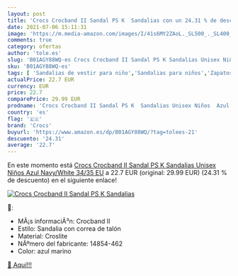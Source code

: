 ```yaml
---
layout: post
title: 'Crocs Crocband II Sandal PS K  Sandalias con un 24.31 % de descuento'
date: 2021-07-06 15:11:31
image: 'https://m.media-amazon.com/images/I/41s6MY2ZAoL._SL500_._SL400_.jpg'
comments: true
category: ofertas
author: 'tole.es'
slug: 'B01AGY88WQ-es Crocs Crocband II Sandal PS K Sandalias Unisex Niños Azul...'
sku: 'B01AGY88WQ-es'
tags: [ 'Sandalias de vestir para niño','Sandalias para niños','Zapatos','Zapatos para bebés','Zapatos para niños','Zapatos para niños pequeños','Zapatos y complementos','crocs','sandalias', ]
actualPrice: 22.7 EUR
currency: EUR
price: 22.7
comparePrice: 29.99 EUR
prodname: 'Crocs Crocband II Sandal PS K  Sandalias Unisex Niños  Azul  Navy/White   34/35 EU'
country: 'es'
flag: '🇪🇸'
brand: 'Crocs'
buyurl: 'https://www.amazon.es/dp/B01AGY88WQ/?tag=tolees-21'
descuento: '24.31'
average: '22.7'
---
```


En este momento está [Crocs Crocband II Sandal PS K  Sandalias Unisex Niños  Azul  Navy/White   34/35 EU](https://www.amazon.es/dp/B01AGY88WQ/?tag=tolees-21) a 22.7 EUR (original: 29.99 EUR) (24.31 %  de descuento) en el siguiente enlace!

[![Crocs Crocband II Sandal PS K  Sandalias](https://m.media-amazon.com/images/I/41s6MY2ZAoL._SL500_._SL400_.jpg)](https://www.amazon.es/dp/B01AGY88WQ/?tag=tolees-21)

🔎:

- MÃ¡s informaciÃ³n: Crocband II
- Estilo: Sandalia con correa de talón
- Material: Croslite
- NÃºmero del fabricante: 14854-462
- Color: azul marino

[🛒 Aquí!!!](https://www.amazon.es/dp/B01AGY88WQ/?tag=tolees-21)
